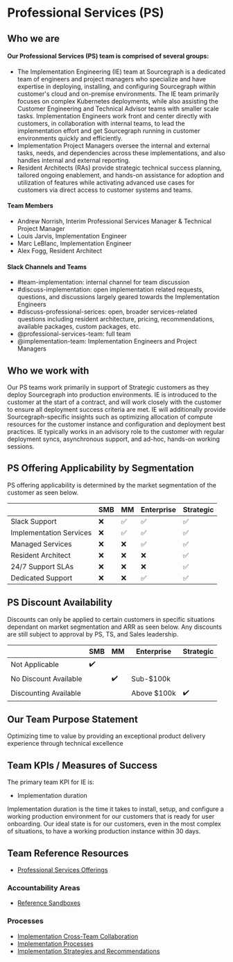 # Professional Services (PS)

## Who we are

#### Our Professional Services (PS) team is comprised of several groups:

- The Implementation Engineering (IE) team at Sourcegraph is a dedicated team of engineers and project managers who specialize and have expertise in deploying, installing, and configuring Sourcegraph within customer's cloud and on-premise environments. The IE team primarily focuses on complex Kubernetes deployments, while also assisting the Customer Engineering and Technical Advisor teams with smaller scale tasks. Implementation Engineers work front and center directly with customers, in collaboration with internal teams, to lead the implementation effort and get Sourcegraph running in customer environments quickly and efficiently.
- Implementation Project Managers oversee the internal and external tasks, needs, and dependencies across these implementations, and also handles internal and external reporting.
- Resident Architects (RAs) provide strategic technical success planning, tailored ongoing enablement, and hands-on assistance for adoption and utilization of features while activating advanced use cases for customers via direct access to customer systems and teams.

#### Team Members
- Andrew Norrish, Interim Professional Services Manager & Technical Project Manager
- Louis Jarvis, Implementation Engineer
- Marc LeBlanc, Implementation Engineer
- Alex Fogg, Resident Architect

#### Slack Channels and Teams
- #team-implementation: internal channel for team discussion
- #discuss-implementation: open implementation related requests, questions, and discussions largely geared towards the Implementation Engineers
- #discuss-professional-serices: open, broader services-related questions including resident architecture, pricing, recommendations, available packages, custom packages, etc.
- @professional-services-team: full team
- @implementation-team: Implementation Engineers and Project Managers

## Who we work with

Our PS teams work primarily in support of Strategic customers as they deploy Sourcegraph into production environments. IE is introduced to the customer at the start of a contract, and will work closely with the customer to ensure all deployment success criteria are met. IE will additionally provide Sourcegraph-specific insights such as optimizing allocation of compute resources for the customer instance and configuration and deployment best practices. IE typically works in an advisory role to the customer with regular deployment syncs, asynchronous support, and ad-hoc, hands-on working sessions.

## PS Offering Applicability by Segmentation

PS offering applicability is determined by the market segmentation of the customer as seen below.

|                         | SMB | MM  | Enterprise | Strategic |
| ----------------------- | --- | --- | ---------- | --------- |
| Slack Support           | ❌  | ✅  | ✅         | ✅        |
| Implementation Services | ❌  | ✅  | ✅         | ✅        |
| Managed Services        | ❌  | ❌  | ✅         | ✅        |
| Resident Architect      | ❌  | ❌  | ❌         | ✅        |
| 24/7 Support SLAs       | ❌  | ❌  | ❌         | ✅        |
| Dedicated Support       | ❌  | ❌  | ✅         | ✅        |

## PS Discount Availability

Discounts can only be applied to certain customers in specific situations dependant on market segmentation and ARR as seen below. Any discounts are still subject to approval by PS, TS, and Sales leadership.

|                       | SMB | MM  | Enterprise  | Strategic |
| --------------------- | --- | --- | ----------- | --------- |
| Not Applicable        | ✔️  |     |             |           |
| No Discount Available |     | ✔️  | Sub-$100k   |           |
| Discounting Available |     |     | Above $100k | ✔️        |

## Our Team Purpose Statement

Optimizing time to value by providing an exceptional product delivery experience through technical excellence

## Team KPIs / Measures of Success

The primary team KPI for IE is:

- Implementation duration

Implementation duration is the time it takes to install, setup, and configure a working production environment for our customers that is ready for user onboarding. Our ideal state is for our customers, even in the most complex of situations, to have a working production instance within 30 days.

## Team Reference Resources

- [Professional Services Offerings](ps-offerings.md)

### Accountability Areas

- [Reference Sandboxes](reference-sandboxes.md)

### Processes

- [Implementation Cross-Team Collaboration](process/implementation-cross-team-collaboration.md)
- [Implementation Processes](process/ie-process.md)
- [Implementation Strategies and Recommendations](process/impl-strategies.md)
